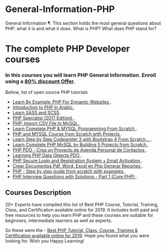# General-Information-PHP
General Information ¶. This section holds the most general questions about PHP: what it is and what it does. What is PHP? What does PHP stand for? 

# The complete PHP Developer courses 

### In this courses you will learn PHP General Information. Enroll using a [ 80% discount Offer](https://www.simpliv.com/search/sub-category/php). 

Bellow, list of open source PHP tutorials


- [Learn By Example: PHP For Dynamic Websites ](https://github.com/yedukondalu319/General-Information-PHP).
- [Introduction to PHP In Arabic ](https://github.com/yedukondalu319/General-Information-PHP).
- [Learn SASS and SCSS](https://github.com/yedukondalu319/General-Information-PHP).
- [PHP Specialist (2017 Edition) ](https://github.com/yedukondalu319/General-Information-PHP).
- [PHP: Import CSV File to MySQL ](https://github.com/yedukondalu319/General-Information-PHP).
- [Learn Complete PHP & MYSQL Programming From Scratch ](https://github.com/yedukondalu319/General-Information-PHP).
- [PHP and MYSQL Course from Scratch with Projects ](https://github.com/yedukondalu319/General-Information-PHP).
- [Learn Step by Step Codeigniter 3 with Bootstrap 4 From Scratch... ](https://github.com/yedukondalu319/General-Information-PHP).
- [Learn Complete PHP MySQL by Building 5 Projects from Scratch ](https://github.com/yedukondalu319/General-Information-PHP).
- [PHP PDO - Crea un Proyecto de Agenda Personal de Contactos ](https://github.com/yedukondalu319/General-Information-PHP).
- [Learning PHP Data Objects PDO ](https://github.com/yedukondalu319/General-Information-PHP).
- [PHP Secure Login and Registration System + Email Activation ](https://github.com/yedukondalu319/General-Information-PHP).
- [Crear Documentos Pdf, Word, Excel en Php Generar Reportes ](https://github.com/yedukondalu319/General-Information-PHP).
- [PHP - Step by step guide from scratch with examples ](https://github.com/yedukondalu319/General-Information-PHP).
- [PHP Interview Questions with Solutions - Part 1 (Core PHP) ](https://github.com/yedukondalu319/General-Information-PHP).


## Courses Description

20+ Experts have compiled this list of Best PHP Course, Tutorial, Training, Class, and Certification available online for 2019. It includes both paid and free resources to help you learn PHP and these courses are suitable for beginners, intermediate learners as well as experts.

So these were the - [Best PHP Tutorial, Class, Course, Training & Certification available online for 2019](https://www.simpliv.com/search/sub-category/php). Hope you found what you were looking for. Wish you Happy Learning!
